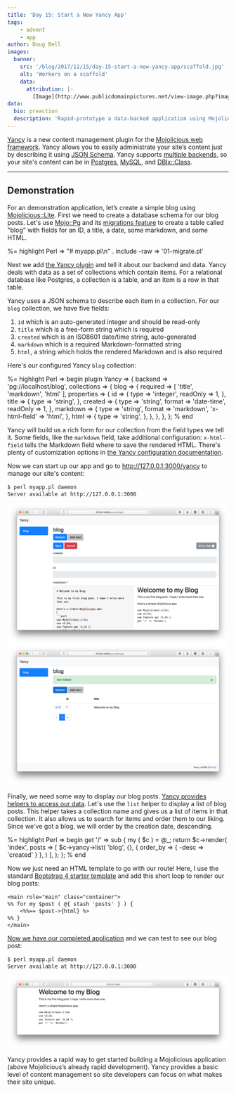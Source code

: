 ```yaml
---
title: 'Day 15: Start a New Yancy App'
tags:
    - advent
    - app
author: Doug Bell
images:
  banner:
    src: '/blog/2017/12/15/day-15-start-a-new-yancy-app/scaffold.jpg'
    alt: 'Workers on a scaffold'
    data:
      attribution: |-
        [Image](http://www.publicdomainpictures.net/view-image.php?image=6416) in the public domain.
data:
  bio: preaction
  description: 'Rapid-prototype a data-backed application using Mojolicious and Yancy.'
---
```

[Yancy](http://metacpan.org/pod/Yancy) is a new content management
plugin for the [Mojolicious web framework](http://mojolicious.org).
Yancy allows you to easily administrate your site’s content just by
describing it using [JSON Schema](http://json-schema.org). Yancy
supports [multiple backends](http://metacpan.org/pod/Yancy::Backend), so
your site's content can be in
[Postgres](http://metacpan.org/pod/Yancy::Backend::Pg),
[MySQL](http://metacpan.org/pod/Yancy::Backend::Mysql), and
[DBIx::Class](http://metacpan.org/pod/Yancy::Backend::Dbic).

---

## Demonstration
For an demonstration application, let’s create a simple blog using
[Mojolicious::Lite](http://mojolicious.org/perldoc/Mojolicious/Lite).
First we need to create a database schema for our blog posts. Let's use
[Mojo::Pg](http://metacpan.org/pod/Mojo::Pg) and its [migrations
feature](http://metacpan.org/pod/Mojo::Pg::Migrations) to create a table
called "blog" with fields for an ID, a title, a date, some markdown, and
some HTML.

%= highlight Perl => "# myapp.pl\n" . include -raw => '01-migrate.pl'

Next we add [the Yancy
plugin](http://metacpan.org/pod/Mojolicious::Plugin::Yancy) and tell it
about our backend and data. Yancy deals with data as a set of
collections which contain items. For a relational database like
Postgres, a collection is a table, and an item is a row in that table.

Yancy uses a JSON schema to describe each item in a collection.
For our `blog` collection, we have five fields:

1. `id` which is an auto-generated integer and should be read-only
2. `title` which is a free-form string which is required
3. `created` which is an ISO8601 date/time string, auto-generated
4. `markdown` which is a required Markdown-formatted string
5. `html`, a string which holds the rendered Markdown and is also required

Here's our configured Yancy `blog` collection:

%= highlight Perl => begin
plugin Yancy => {
    backend => 'pg://localhost/blog',
    collections => {
        blog => {
            required => [ 'title', 'markdown', 'html' ],
            properties => {
                id => {
                    type => 'integer',
                    readOnly => 1,
                },
                title => {
                    type => 'string',
                },
                created => {
                    type => 'string',
                    format => 'date-time',
                    readOnly => 1,
                },
                markdown => {
                    type => 'string',
                    format => 'markdown',
                    'x-html-field' => 'html',
                },
                html => {
                    type => 'string',
                },
            },
        },
    },
};
% end

Yancy will build us a rich form for our collection from the field types
we tell it. Some fields, like the `markdown` field, take additional
configuration: `x-html-field` tells the Markdown field where to save the
rendered HTML. There's plenty of customization options in [the Yancy
configuration documentation](http://metacpan.org/pod/Yancy#CONFIGURATION).

Now we can start up our app and go to <http://127.0.0.1:3000/yancy> to
manage our site's content:

    $ perl myapp.pl daemon
    Server available at http://127.0.0.1:3000

![Screen shot of adding a new blog item with Yancy](adding-item.png)
![Screen shot of Yancy after the new blog item is added](item-added.png)

Finally, we need some way to display our blog posts.  [Yancy provides
helpers to access our
data](http://metacpan.org/pod/Mojolicious::Plugin::Yancy#HELPERS). Let's
use the `list` helper to display a list of blog posts. This helper takes
a collection name and gives us a list of items in that collection. It
also allows us to search for items and order them to our liking. Since
we've got a blog, we will order by the creation date, descending.

%= highlight Perl => begin
get '/' => sub {
    my ( $c ) = @_;
    return $c->render(
        'index',
        posts => [ $c->yancy->list(
            'blog', {}, { order_by => { -desc => 'created' } },
        ) ],
    );
};
% end

Now we just need an HTML template to go with our route! Here, I use the standard
[Bootstrap 4 starter template](http://getbootstrap.com/docs/4.0/getting-started/introduction/#starter-template)
and add this short loop to render our blog posts:

    <main role="main" class="container">
    %% for my $post ( @{ stash 'posts' } ) {
        <%%== $post->{html} %>
    %% }
    </main>

[Now we have our completed application](04-template.pl) and we can test
to see our blog post:

    $ perl myapp.pl daemon
    Server available at http://127.0.0.1:3000

![The rendered blog post with our template](blog-post.png)

Yancy provides a rapid way to get started building a Mojolicious
application (above Mojolicious’s already rapid development). Yancy
provides a basic level of content management so site developers can
focus on what makes their site unique.

